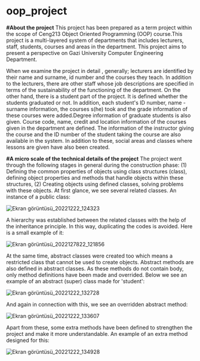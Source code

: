 # oop_project #
**#About the project**
This project has been prepared as a term project within the scope of Ceng213 Object Oriented Programming (OOP) course.This project is a multi-layered system of departments that includes lecturers, staff, students, courses and areas in the department.
This project aims to present a perspective on Gazi University Computer Engineering Department.


When we examine the project in detail , generally; lecturers are identified by their name and surname, id number and the courses they teach. In addition to the lecturers, there are other staff whose job descriptions are specified in terms of the sustainability of the functioning of the department.
On the other hand, there is a student part of the project. It is defined whether the students graduated or not. In addition, each student's ID number, name - surname information, the courses s(he) took and the grade information of these courses were added.Degree information of graduate students is also given. 
Course code, name, credit and location information of the courses given in the department are defined. The information of the instructor giving the course and the ID number of the student taking the course are also available in the system.
In addition to these, social areas and classes where lessons are given have also been created.

**#A micro scale of the technical details of the project**
 The project went through the following stages in general during the construction phase: (1) Defining the common properties of objects using class structures (class), defining object properties and methods that handle objects within these structures, (2) Creating objects using defined classes, solving problems with these objects.
At first glance, we see several related classes. An instance of a public class:

![Ekran görüntüsü_20221222_124323](https://user-images.githubusercontent.com/121099203/209106523-bebc4e03-af5c-4659-8adb-0ecc4d4ecb6b.png)

A hierarchy was established between the related classes with the help of the inheritance principle. In this way, duplicating the codes is avoided. Here is a small example of it:

![Ekran görüntüsü_2022127822_121856](https://user-images.githubusercontent.com/121099203/209103121-209e5d44-a094-480f-ae90-28449d998db8.png)

At the same time, abstract classes were created too which means a restricted class that cannot be used to create objects. Abstract methods are also defined in abstract classes. As these methods do not contain body, only method definitions have been made and overrided. Below we see an example of an abstract (super) class made for 'student':


![Ekran görüntüsü_20221222_132728](https://user-images.githubusercontent.com/121099203/209114877-ecbd6995-d932-4049-b12c-5d3c822b6853.png)


And again in connection with this, we see an overridden abstract method:


![Ekran görüntüsü_20221222_133607](https://user-images.githubusercontent.com/121099203/209117245-eead0759-0056-40d3-a72b-26e140909c5f.png)



Apart from these, some extra methods have been defined to strengthen the project and make it more understandable. An example of an extra method designed for this:

![Ekran görüntüsü_20221222_134928](https://user-images.githubusercontent.com/121099203/209119132-d29f6929-185c-4c0f-b02a-e2afec898013.png)












